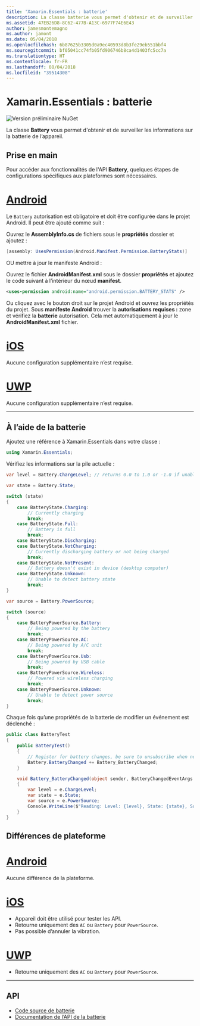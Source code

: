 ```yaml
---
title: 'Xamarin.Essentials : batterie'
description: La classe batterie vous permet d'obtenir et de surveiller les informations sur la batterie de l’appareil.
ms.assetid: 47EB26D8-8C62-477B-A13C-6977F74E6E43
author: jamesmontemagno
ms.author: jamont
ms.date: 05/04/2018
ms.openlocfilehash: 6b87625b3305d0a9ec40593d8b3fe29eb551bbf4
ms.sourcegitcommit: bf05041cc74fb05fd906746b8ca4d1403fc5cc7a
ms.translationtype: HT
ms.contentlocale: fr-FR
ms.lasthandoff: 08/04/2018
ms.locfileid: "39514308"
---
```

# <a name="xamarinessentials-battery"></a>Xamarin.Essentials : batterie

![Version préliminaire NuGet](~/media/shared/pre-release.png)

La classe **Battery** vous permet d'obtenir et de surveiller les informations sur la batterie de l’appareil.

## <a name="getting-started"></a>Prise en main

Pour accéder aux fonctionnalités de l'API **Battery**, quelques étapes de configurations spécifiques aux plateformes sont nécessaires.

# <a name="androidtabandroid"></a>[Android](#tab/android)

Le `Battery` autorisation est obligatoire et doit être configurée dans le projet Android. Il peut être ajouté comme suit :

Ouvrez le **AssemblyInfo.cs** de fichiers sous le **propriétés** dossier et ajoutez :

```csharp
[assembly: UsesPermission(Android.Manifest.Permission.BatteryStats)]
```

OU mettre à jour le manifeste Android :

Ouvrez le fichier **AndroidManifest.xml** sous le dossier **propriétés** et ajoutez le code suivant à l’intérieur du nœud **manifest**.

```xml
<uses-permission android:name="android.permission.BATTERY_STATS" />
```

Ou cliquez avec le bouton droit sur le projet Android et ouvrez les propriétés du projet. Sous **manifeste Android** trouver la **autorisations requises :** zone et vérifiez la **batterie** autorisation. Cela met automatiquement à jour le **AndroidManifest.xml** fichier.

# <a name="iostabios"></a>[iOS](#tab/ios)

Aucune configuration supplémentaire n’est requise.

# <a name="uwptabuwp"></a>[UWP](#tab/uwp)

Aucune configuration supplémentaire n’est requise.

-----

## <a name="using-battery"></a>À l’aide de la batterie

Ajoutez une référence à Xamarin.Essentials dans votre classe :

```csharp
using Xamarin.Essentials;
```

Vérifiez les informations sur la pile actuelle :

```csharp
var level = Battery.ChargeLevel; // returns 0.0 to 1.0 or -1.0 if unable to determine.

var state = Battery.State;

switch (state)
{
    case BatteryState.Charging:
        // Currently charging
        break;
    case BatteryState.Full:
        // Battery is full
        break;
    case BatteryState.Discharging:
    case BatteryState.NotCharging:
        // Currently discharging battery or not being charged
        break;
    case BatteryState.NotPresent:
        // Battery doesn't exist in device (desktop computer)
    case BatteryState.Unknown:
        // Unable to detect battery state
        break;
}

var source = Battery.PowerSource;

switch (source)
{
    case BatteryPowerSource.Battery:
        // Being powered by the battery
        break;
    case BatteryPowerSource.AC:
        // Being powered by A/C unit
        break;
    case BatteryPowerSource.Usb:
        // Being powered by USB cable
        break;
    case BatteryPowerSource.Wireless:
        // Powered via wireless charging
        break;
    case BatteryPowerSource.Unknown:
        // Unable to detect power source
        break;
}
```

Chaque fois qu’une propriétés de la batterie de modifier un événement est déclenché :

```csharp
public class BatteryTest
{
    public BatteryTest()
    {
        // Register for battery changes, be sure to unsubscribe when needed
        Battery.BatteryChanged += Battery_BatteryChanged;
    }

    void Battery_BatteryChanged(object sender, BatteryChangedEventArgs   e)
    {
        var level = e.ChargeLevel;
        var state = e.State;
        var source = e.PowerSource;
        Console.WriteLine($"Reading: Level: {level}, State: {state}, Source: {source}");
    }
}
```

## <a name="platform-differences"></a>Différences de plateforme

# <a name="androidtabandroid"></a>[Android](#tab/android)

Aucune différence de la plateforme.

# <a name="iostabios"></a>[iOS](#tab/ios)

* Appareil doit être utilisé pour tester les API. 
* Retourne uniquement des `AC` ou `Battery` pour `PowerSource`.
* Pas possible d’annuler la vibration.

# <a name="uwptabuwp"></a>[UWP](#tab/uwp)

* Retourne uniquement des `AC` ou `Battery` pour `PowerSource`.

-----

## <a name="api"></a>API

- [Code source de batterie](https://github.com/xamarin/Essentials/tree/master/Xamarin.Essentials/Battery)
- [Documentation de l’API de la batterie](xref:Xamarin.Essentials.Battery)
